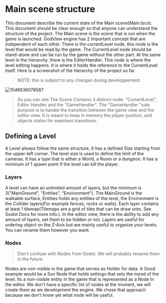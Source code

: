 # Main scene structure

This document describe the current state of the Main scene(Main.tscn). This document should be clear enough so that anyone can understand the structure of the project. The Main scene is the scene that is run when the game is launched. GodView engine has 2 Important concept that are independent of each other. There is the currentLevel node, this node is the level that would be read by the game. The CurrentLevel node should be stand-alone and can be run by the game without the other part. At the same level in the hierarchy. there is the EditorHandler. This node is where the level editing happens. It is where it holds the reference to the CurrentLevel itself. Here is a screenshot of the hierarchy of the project so far.

> NOTE: this is subject to any changes during developpement.

![1546636078587](C:\Users\Antoine\AppData\Roaming\Typora\typora-user-images\1546636078587.png)

> As you can see The Scene Contains 3 distinct node. "CurrentLevel", Editor Handler and the "GameHandler". The "GameHandler "sole purpose is to handle the transition between the game view and the editor view. It is meant to keep in memory the player position, and objects states for seamless transitions.

## Defining a Level

A Level always follow the same structure, It has a defined Size starting from the upper-left corner. The level size is used to define the limit of the cameras. It has a type that is either a World, a Room or a dungeon. It has a minimum of 1 spawn point if the level can kill the player. 

### Layers

A level can have an unlimited amount of layers, but the minimum is 3("MainGround", "Entities", "Environment"). The MainGround is the walkable surface, Entities holds any entities of the level, the Environment is the Collider layers(For example fences, rocks or walls). Each layer contains at least 1 tilemap(Tilemaps are a grid of tiles that can be draw unto. See Godot Docs for more info.). In the editor view, there is the ability to add any amount of layers, set them to be hidden or not. Layers are useful for ordering object on the Z-Axis but are mainly useful to organize your levels. You can rename them however you want.

### Nodes

> Don't confuse with Nodes from Godot. We will probably rename them in the future.

Nodes are non-visible in the game that serves as Holder for data. A Good example would be a Sun Node that holds settings that sets the mood of the level. Its a non-visible entity in the game that is represented as a Node In the editor. We don't have a specific list of nodes at the moment, we will create them as we development the engine. We chose that approach because we don't know yet what node will be useful.